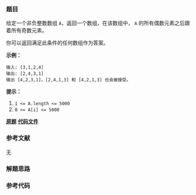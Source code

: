 ### 题目
给定一个非负整数数组 `A`，返回一个数组，在该数组中， `A` 的所有偶数元素之后跟着所有奇数元素。

你可以返回满足此条件的任何数组作为答案。



**示例：**

    
    
    输入: [3,1,2,4]
    输出: [2,4,3,1]
    输出 [4,2,3,1]，[2,4,1,3] 和 [4,2,1,3] 也会被接受。
    



**提示：**

  1. `1 <= A.length <= 5000`
  2. `0 <= A[i] <= 5000`

 **[原题](https://leetcode-cn.com/problems/sort-array-by-parity/)**    **[代码文件]()**


### 参考文献
无

### 解题思路




### 参考代码

```go


```




